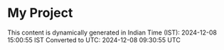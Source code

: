 # My Project

This content is dynamically generated in Indian Time (IST): 2024-12-08 15:00:55 IST
Converted to UTC: 2024-12-08 09:30:55 UTC
